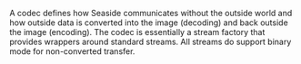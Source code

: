 A codec defines how Seaside communicates without the outside world and how outside data is converted into the image (decoding) and back outside the image (encoding). The codec is essentially a stream factory that provides wrappers around standard streams. All streams do support binary mode for non-converted transfer.